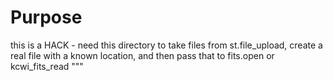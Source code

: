 # Purpose

this is a HACK - need this directory to take files from st.file_upload, create a real file with a known location, and then pass that to fits.open or kcwi_fits_read
"""